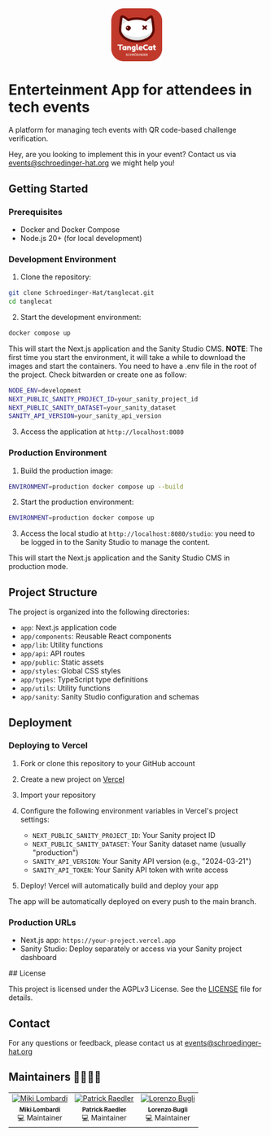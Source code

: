 <!-- [![Schrödinger Hat - Tangle Cat Logo](/app/public/tanglecat-white.png)](https://schroedinger-hat.org) -->
<div align="center">
    <a href="https://schroedinger-hat.org">
      <img src="/app/public/tanglecat-red.png" alt="Schrödinger Hat - Tangle Cat Logo" width="20%" align="center"/>
    </a>
</div>

# Enterteinment App for attendees in tech events

A platform for managing tech events with QR code-based challenge verification.

Hey, are you looking to implement this in your event? Contact us via events@schroedinger-hat.org we might help you!

## Getting Started

### Prerequisites
- Docker and Docker Compose
- Node.js 20+ (for local development)

### Development Environment

1. Clone the repository:

```bash
git clone Schroedinger-Hat/tanglecat.git
cd tanglecat
```

2. Start the development environment:

```bash
docker compose up
```

This will start the Next.js application and the Sanity Studio CMS.
**NOTE**: The first time you start the environment, it will take a while to download the images and start the containers. You need to have a .env file in the root of the project. Check bitwarden or create one as follow:

```bash
NODE_ENV=development
NEXT_PUBLIC_SANITY_PROJECT_ID=your_sanity_project_id
NEXT_PUBLIC_SANITY_DATASET=your_sanity_dataset
SANITY_API_VERSION=your_sanity_api_version
```

3. Access the application at `http://localhost:8080`

### Production Environment

1. Build the production image:

```bash
ENVIRONMENT=production docker compose up --build
```

2. Start the production environment:

```bash
ENVIRONMENT=production docker compose up
```

3. Access the local studio at `http://localhost:8080/studio`: you need to be logged in to the Sanity Studio to manage the content.

This will start the Next.js application and the Sanity Studio CMS in production mode.

## Project Structure

The project is organized into the following directories:

- `app`: Next.js application code
- `app/components`: Reusable React components
- `app/lib`: Utility functions
- `app/api`: API routes
- `app/public`: Static assets
- `app/styles`: Global CSS styles
- `app/types`: TypeScript type definitions
- `app/utils`: Utility functions
- `app/sanity`: Sanity Studio configuration and schemas

## Deployment

### Deploying to Vercel

1. Fork or clone this repository to your GitHub account

2. Create a new project on [Vercel](https://vercel.com)

3. Import your repository

4. Configure the following environment variables in Vercel's project settings:
   - `NEXT_PUBLIC_SANITY_PROJECT_ID`: Your Sanity project ID
   - `NEXT_PUBLIC_SANITY_DATASET`: Your Sanity dataset name (usually "production")
   - `SANITY_API_VERSION`: Your Sanity API version (e.g., "2024-03-21")
   - `SANITY_API_TOKEN`: Your Sanity API token with write access

5. Deploy! Vercel will automatically build and deploy your app

The app will be automatically deployed on every push to the main branch.

### Production URLs
- Next.js app: `https://your-project.vercel.app`
- Sanity Studio: Deploy separately or access via your Sanity project dashboard


## License

This project is licensed under the AGPLv3 License. See the [LICENSE](LICENSE) file for details.

## Contact

For any questions or feedback, please contact us at [events@schroedinger-hat.org](mailto:events@schroedinger-hat.org)

## Maintainers 👨‍💻👩‍💻

<div align="center">
  <table>
    <tr>
      <td align="center">
        <a href="https://github.com/TheJoin95">
          <img src="https://github.com/TheJoin95.png" width="100px;" alt="Miki Lombardi"/>
          <br />
          <sub>
            <b>Miki Lombardi</b>
          </sub>
        </a>
        <br />
        <span>💻 Maintainer</span>
      </td>
      <td align="center">
        <a href="https://github.com/Readpato">
          <img src="https://github.com/Readpato.png" width="100px;" alt="Patrick Raedler"/>
          <br />
          <sub>
            <b>Patrick Raedler</b>
          </sub>
        </a>
        <br />
        <span>💻 Maintainer</span>
      </td>
      <td align="center">
        <a href="https://github.com/BugliL">
          <img src="https://github.com/BugliL.png" width="100px;" alt="Lorenzo Bugli"/>
          <br />
          <sub>
            <b>Lorenzo Bugli</b>
          </sub>
        </a>
        <br />
        <span>💻 Maintainer</span>
      </td>
    </tr>
  </table>
</div>
